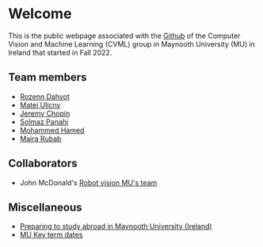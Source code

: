 # Welcome 

This is the public webpage associated with the [Github](https://github.com/CVMLmu/) of the Computer Vision and Machine Learning (CVML) group in Maynooth University (MU) in Ireland that started in Fall 2022.

## Team members

- [Rozenn Dahyot](https://roznn.github.io/)
- [Matej Ulicny](https://www.linkedin.com/in/matej-u-2ba562109/)
- [Jeremy Chopin](https://www.linkedin.com/in/jeremy-chopin/)
- [Solmaz Panahi](https://www.linkedin.com/in/solmaz-panahi-418744213/)
- [Mohammed Hamed](https://www.linkedin.com/in/mohammedhamed17/)
- [Maira Rubab](https://www.linkedin.com/in/maira-rubab-a84a26244/)


## Collaborators

- John McDonald's [Robot vision MU's team](https://github.com/robotvisionmu/)


## Miscellaneous

- [Preparing to study abroad  in Maynooth University (Ireland)](https://www.maynoothuniversity.ie/international/dates-pre-arrival-information)
- [MU Key term dates](https://www.maynoothuniversity.ie/registrar/key-term-dates)
